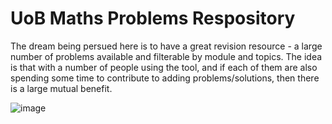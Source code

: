 # UoB Maths Problems Respository

The dream being persued here is to have a great revision resource - a large number of problems available and filterable by module and topics. The idea is that with a number of people using the tool, and if each of them are also spending some time to contribute to adding problems/solutions, then there is a large mutual benefit.

![image](https://github.com/Piturnah/BMPR/assets/20472367/01e0f7ac-2161-435f-8701-5f3f7c561e1f)
